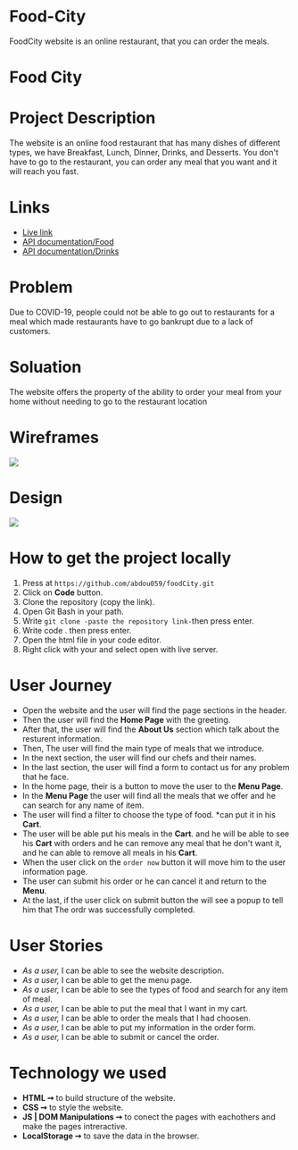 # Food-City
FoodCity website is an online restaurant, that you can order the meals.
# **Food City**

# **Project Description**
The website is an online food restaurant that has many dishes of different types, we have Breakfast, Lunch, Dinner, Drinks, and Desserts. You don't have to go to the restaurant, you can order any meal that you want and it will reach you fast. 
# **Links**
* [Live link](https://gsg-cf04.github.io/Food-City/)
* [API documentation/Food](https://www.themealdb.com/api.php?fbclid=IwAR2VOQO_RqXwG8_5qHhR2DQUK0UL3oJHXMdc-PF2dJkg8n3VeftW0tB2G98)
* [API documentation/Drinks](https://www.thecocktaildb.com/api.php)
# **Problem**
Due to COVID-19, people could not be able to go out to restaurants for a meal which made restaurants have to go bankrupt due to a lack of customers.
# **Soluation**
The website offers the property of the ability to order your meal from your home without needing to go to the restaurant location
# **Wireframes**
![](https://i.imgur.com/MIwqThd.jpg)

# **Design** 
![](https://i.imgur.com/2U1B7ZM.jpg)


# **How to get the project locally**
1. Press at `https://github.com/abdou059/foodCity.git`
2. Click on **Code** button.
3. Clone the repository (copy the link).
4. Open Git Bash in your path.
5. Write `git clone -paste the repository link-`then press enter.
6. Write code . then press enter.
7. Open the html file in your code editor.
8. Right click with your and select open with live server.
# **User Journey**
* Open the website and the user will find the page sections in the header.
* Then the user will find the **Home Page** with the greeting.
* After that, the user will find the **About Us** section which talk about the resturent information.
* Then, The user will find the main type of meals that we introduce.
* In the next section, the user will find our chefs and their names.
* In the last section, the user will find a form to contact us for any problem that he face.
* In the home page, their is a button to move the user to the **Menu Page**.
* In the **Menu Page** the user will find all the meals that we offer and he can search for any name of item.
* The user will find a filter to choose the type of food.
*can put it in his **Cart**.
* The user will be able put his meals in the **Cart**. and he will be able to see his **Cart** with orders and he can remove any meal that he don't want it, and he can able to remove all meals in his **Cart**.
* When the user click on the `order now` button it will move him to the user information page.
* The user can submit his order or he can cancel it and return to the **Menu**.
* At the last, if the user click on submit button the will see a popup to tell him that The ordr was successfully completed.

# **User Stories**
* *As a user,* I can be able to see the website description.
* *As a user,* I can be able to get the menu page.
* *As a user,* I can be able to see the types of food and search for any item of meal.
* *As a user,* I can be able to put the meal that I want in my cart.
* *As a user,* I can be able to order the meals that I had choosen.
* *As a user,* I can be able to put my information in the order form.
* *As a user,* I can be able to submit or cancel the order.
# **Technology we used**
* **HTML ➙** to build structure of the website.
* **CSS ➙** to style the website.
* **JS | DOM Manipulations ➙** to conect the pages with eachothers and make the pages intreractive.
* **LocalStorage ➙** to save the data in the browser.